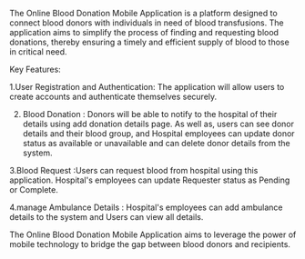 The Online Blood Donation Mobile Application is a platform designed to connect blood donors with individuals in need of blood transfusions. The application aims to simplify the process of finding and requesting blood donations, thereby ensuring a timely and efficient supply of blood to those in critical need.

Key Features:

1.User Registration and Authentication: The application will allow users to create accounts and authenticate themselves securely.

2. Blood Donation : Donors will be able to notify to the hospital of their details using add donation details page. As well as, users can see donor details and their blood group, and Hospital employees can update donor status as available or unavailable and can delete donor details from the system.

3.Blood Request :Users can request blood from hospital using this application. Hospital's employees can update Requester status as Pending or Complete.

4.manage Ambulance Details : Hospital's employees can add ambulance details to the system and Users can view all details.

The Online Blood Donation Mobile Application aims to leverage the power of mobile technology to bridge the gap between blood donors and recipients.
